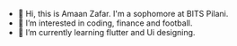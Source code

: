 - 👋 Hi, this is Amaan Zafar. I'm a sophomore at BITS Pilani.
- 👀 I’m interested in coding, finance and football.
- 🌱 I’m currently learning flutter and Ui designing.

<!---
amaan-zafar/amaan-zafar is a ✨ special ✨ repository because its `README.md` (this file) appears on your GitHub profile.
You can click the Preview link to take a look at your changes.
--->

